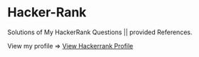 # Hacker-Rank
Solutions of My HackerRank Questions ||
provided References.

View my profile => <a href="https://www.hackerrank.com/balu9198">View Hackerrank Profile</a>

